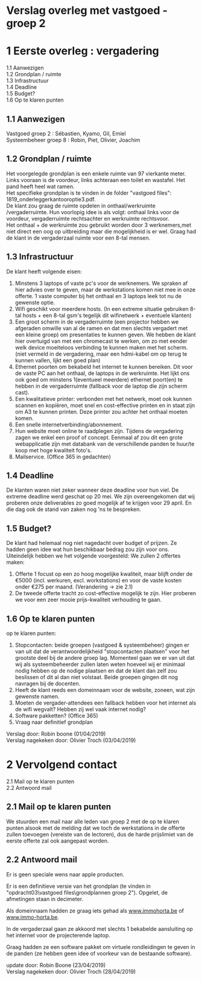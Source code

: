 # Verslag overleg met vastgoed - groep 2
# 1 Eerste overleg : vergadering

1.1 Aanwezigen  
1.2 Grondplan / ruimte  
1.3 Infrastructuur  
1.4 Deadline  
1.5 Budget?  
1.6 Op te klaren punten  

## 1.1 Aanwezigen
Vastgoed groep 2 : Sébastien, Kyamo, Gil, Emiel  
Systeembeheer groep 8 : Robin, Piet, Olivier, Joachim

## 1.2 Grondplan / ruimte
Het voorgelegde grondplan is een enkele ruimte van 97 vierkante meter. Links vooraan is de voordeur, links achteraan een toilet en wastafel. Het pand heeft heel wat ramen.  
Het specifieke grondplan is te vinden in de folder "vastgoed files": 1819_onderleggerkantooroptie3.pdf.  
De klant zou graag de ruimte opdelen in onthaal/werkruimte /vergaderruimte. Hun voorlopig idee is als volgt: onthaal links voor de voordeur, vergaderruimte rechtsachter en werkruimte rechtsvoor.  
Het onthaal + de werkruimte zou gebruikt worden door 3 werknemers,met niet direct een oog op uitbreiding maar die mogelijkheid is er wel. Graag had de klant in de vergaderzaal ruimte voor een 8-tal mensen.

## 1.3 Infrastructuur  
De klant heeft volgende eisen:  
1) Minstens 3 laptops of vaste pc's voor de werknemers. We spraken af hier advies over te geven, maar de werkstations komen niet mee in onze offerte. 1 vaste computer bij het onthaal en 3 laptops leek tot nu de gewenste optie.
2) Wifi geschikt voor meerdere hosts. (In een extreme situatie gebruiken 8-tal hosts + een 8-tal gsm's tegelijk dit wifinetwerk + eventuele klanten)
3) Een groot scherm in de vergaderruimte (een projector hebben we afgeraden omwille van al de ramen en dat men slechts vergadert met een kleine groep) om presentaties te kunnen geven. We hebben de klant hier overtuigd van met een chromecast te werken, om zo met eender welk device moeiteloos verbinding te kunnen maken met het scherm. (niet vermeld in de vergadering, maar een hdmi-kabel om op terug te kunnen vallen, lijkt een goed plan)
4) Ethernet poorten om bekabeld het internet te kunnen bereiken. Dit voor de vaste PC aan het onthaal, de laptops in de werkruimte. Het lijkt ons ook goed om minstens 1(eventueel meerdere) ethernet poort(en) te hebben in de vergaderruimte (fallback voor de laptop die zijn scherm cast).
5) Een kwalitatieve printer: verbonden met het netwerk, moet ook kunnen scannen en kopiëren, moet snel en cost-effective printen en in staat zijn om A3 te kunnen printen. Deze printer zou achter het onthaal moeten komen.
6) Een snelle internetverbinding/abonnement.
7) Hun website moet online te raadplegen zijn. Tijdens de vergadering zagen we enkel een proof of concept. Eenmaal af zou dit een grote webapplicatie zijn met databank van de verschillende panden te huur/te koop met hoge kwaliteit foto's.  
8) Mailservice. (Office 365 in gedachten)

## 1.4 Deadline

De klanten waren niet zeker wanneer deze deadline voor hun viel. De extreme deadline werd geschat op 20 mei. We zijn overeengekomen dat wij proberen onze deliverables zo goed mogelijk af te krijgen voor 29 april. En die dag ook de stand van zaken nog 'ns te bespreken.

## 1.5 Budget?

De klant had helemaal nog niet nagedacht over budget of prijzen. Ze hadden geen idee wat hun beschikbaar bedrag zou zijn voor ons. Uiteindelijk hebben we het volgende voorgesteld: We zullen 2 offertes maken:  
1) Offerte 1 focust op een zo hoog mogelijke kwaliteit, maar blijft onder de €5000 (incl. werkuren, excl. workstations) en voor de vaste kosten onder €275 per maand. (Verandering -> zie 2.1)
2) De tweede offerte tracht zo cost-effective mogelijk te zijn. Hier proberen we voor een zeer mooie prijs-kwaliteit verhouding te gaan.

## 1.6 Op te klaren punten
op te klaren punten:
1) Stopcontacten: beide groepen (vastgoed & systeembeheer) gingen er van uit dat de verantwoordelijkheid "stopcontacten plaatsen" voor het grootste deel bij de andere groep lag. Momenteel gaan we er van uit dat wij als systeembeheerder zullen laten weten hoeveel wij er minimaal nodig hebben op de nodige plaatsen en dat de klant dan zelf zou beslissen of dit al dan niet volstaat. Beide groepen gingen dit nog navragen bij de docenten.
2) Heeft de klant reeds een domeinnaam voor de website, zoneen, wat zijn gewenste namen.  
3) Moeten de vergader-attendees een fallback hebben voor het internet als de wifi wegvalt? Hebben zij wel vaak internet nodig?
4) Software pakketten? (Office 365)
5) Vraag naar definitief grondplan

Verslag door: Robin boone (01/04/2019)  
Verslag nagekeken door: Olivier Troch (03/04/2019)

# 2 Vervolgend contact

2.1 Mail op te klaren punten  
2.2 Antwoord mail

## 2.1 Mail op te klaren punten

We stuurden een mail naar alle leden van groep 2 met de op te klaren punten alsook met de melding dat we toch de werkstations in de offerte zullen toevoegen (vereiste van de lectoren), dus de harde prijslimiet van de eerste offerte zal ook aangepast worden.  


## 2.2 Antwoord mail

Er is geen speciale wens naar apple producten.  

 Er is een definitieve versie van het grondplan (te vinden in "opdracht03\vastgoed files\grondplannen groep 2"). Opgelet, de afmetingen staan in decimeter.

Als domeinnaam hadden ze graag iets gehad als  www.immohorta.be of www.immo-horta.be.  

In de vergaderzaal gaan ze akkoord met slechts 1 bekabelde aansluiting op het internet voor de projecterende laptop.  

Graag hadden ze een software pakket om virtuele rondleidingen te geven in de panden (ze hebben geen idee of voorkeur van de bestaande software).

update door: Robin Boone (23/04/2019)  
Verslag nagekeken door: Olivier Troch (28/04/2019)